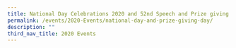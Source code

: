 ```yaml
---
title: National Day Celebrations 2020 and 52nd Speech and Prize giving Day
permalink: /events/2020-Events/national-day-and-prize-giving-day/
description: ""
third_nav_title: 2020 Events
---
```

